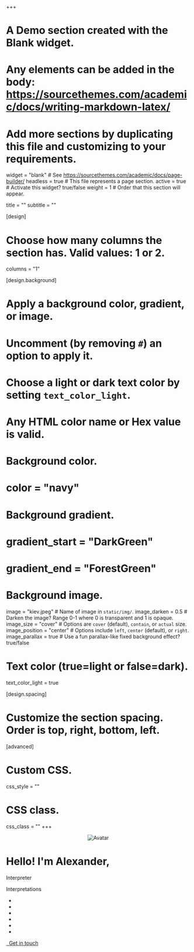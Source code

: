 +++
# A Demo section created with the Blank widget.
# Any elements can be added in the body: https://sourcethemes.com/academic/docs/writing-markdown-latex/
# Add more sections by duplicating this file and customizing to your requirements.

widget = "blank"  # See https://sourcethemes.com/academic/docs/page-builder/
headless = true  # This file represents a page section.
active = true  # Activate this widget? true/false
weight = 1  # Order that this section will appear.

title = ""
subtitle = ""

[design]
  # Choose how many columns the section has. Valid values: 1 or 2.
  columns = "1"

[design.background]
  # Apply a background color, gradient, or image.
  #   Uncomment (by removing `#`) an option to apply it.
  #   Choose a light or dark text color by setting `text_color_light`.
  #   Any HTML color name or Hex value is valid.

  # Background color.
  # color = "navy"
  
  # Background gradient.
  # gradient_start = "DarkGreen"
  # gradient_end = "ForestGreen"
  
  # Background image.
  image = "kiev.jpeg"  # Name of image in `static/img/`.
  image_darken = 0.5  # Darken the image? Range 0-1 where 0 is transparent and 1 is opaque.
  image_size = "cover"  #  Options are `cover` (default), `contain`, or `actual` size.
  image_position = "center"  # Options include `left`, `center` (default), or `right`.
  image_parallax = true  # Use a fun parallax-like fixed background effect? true/false
  
  # Text color (true=light or false=dark).
  text_color_light = true

[design.spacing]
  # Customize the section spacing. Order is top, right, bottom, left.

[advanced]
 # Custom CSS. 
 css_style = ""
 
 # CSS class.
 css_class = ""
+++

<div class=container>
<center><img class="demo-avatar avatar-circle" src=/author/alexander-kvartalny/avatar_hu33f5f57235d7950e444fbdb6fb6fb532_75201_270x270_fill_q90_lanczos_center.jpg alt=Avatar></center>
<div class="col-12 text-center">
<h1 class=demo-title itemprop=headline>Hello! I'm Alexander,</h1>
<p class=demo-subtitle>Interpreter</p>
<p class=demo-moto>Interpretations</p>
<ul class=network-icon aria-hidden=true>
<li><a itemprop=sameAs href=https://www.messenger.com/t/kvartalny target=_blank rel=noopener><i class="fab fa-facebook-messenger big-icon"></i></li></a>
<li><a itemprop=sameAs href=https://wa.me/380669298059 target=_blank rel=noopener><i class="fab fa-whatsapp-square big-icon"></i></li></a>
<li><a itemprop=sameAs href=https://www.linkedin.com/in/alexander-kvartalny-russian-interpreter-89a19419b/ target=_blank rel=noopener><i class="fab fa-linkedin big-icon"></i></li></a>
<li><a itemprop=sameAs href=mailto:alexander.kvartalny@gmail.com target=_blank rel=noopener><i class="fa fa-envelope big-icon"></i></li></a>
<li><a itemprop=sameAs href=viber://chat/?number=%2B380669298059 target=_blank rel=noopener><i class="fab fa-viber big-icon"></i></li></a>
<li><a itemprop=sameAs href=https://t.me/kvartalny target=_blank rel=noopener><i class="fab fa-telegram big-icon"></i></li></a>
</ul><p class=cta-btns><a href=/#contact class="btn btn-light btn-lg"><i class="fas fa-paper-plane" aria-hidden=true></i>&nbsp;&nbsp;Get in touch</a></p></div>
